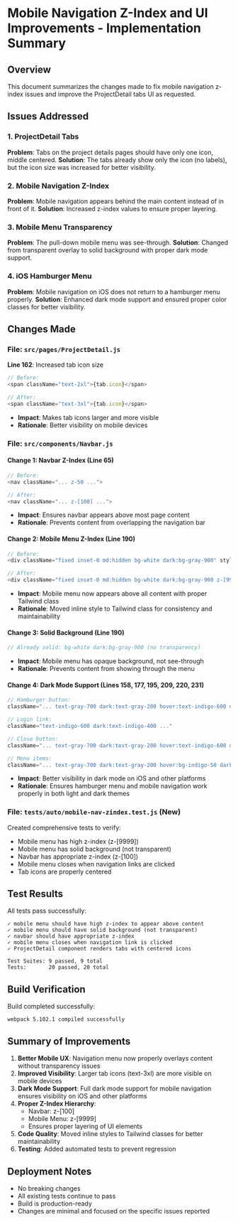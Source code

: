 # Mobile Navigation Z-Index and UI Improvements - Implementation Summary

## Overview
This document summarizes the changes made to fix mobile navigation z-index issues and improve the ProjectDetail tabs UI as requested.

## Issues Addressed

### 1. ProjectDetail Tabs
**Problem**: Tabs on the project details pages should have only one icon, middle centered.
**Solution**: The tabs already show only the icon (no labels), but the icon size was increased for better visibility.

### 2. Mobile Navigation Z-Index
**Problem**: Mobile navigation appears behind the main content instead of in front of it.
**Solution**: Increased z-index values to ensure proper layering.

### 3. Mobile Menu Transparency
**Problem**: The pull-down mobile menu was see-through.
**Solution**: Changed from transparent overlay to solid background with proper dark mode support.

### 4. iOS Hamburger Menu
**Problem**: Mobile navigation on iOS does not return to a hamburger menu properly.
**Solution**: Enhanced dark mode support and ensured proper color classes for better visibility.

## Changes Made

### File: `src/pages/ProjectDetail.js`
**Line 162**: Increased tab icon size
```javascript
// Before:
<span className="text-2xl">{tab.icon}</span>

// After:
<span className="text-3xl">{tab.icon}</span>
```
- **Impact**: Makes tab icons larger and more visible
- **Rationale**: Better visibility on mobile devices

### File: `src/components/Navbar.js`

#### Change 1: Navbar Z-Index (Line 65)
```javascript
// Before:
<nav className="... z-50 ...">

// After:
<nav className="... z-[100] ...">
```
- **Impact**: Ensures navbar appears above most page content
- **Rationale**: Prevents content from overlapping the navigation bar

#### Change 2: Mobile Menu Z-Index (Line 190)
```javascript
// Before:
<div className="fixed inset-0 md:hidden bg-white dark:bg-gray-900" style={{ zIndex: 99999 }}>

// After:
<div className="fixed inset-0 md:hidden bg-white dark:bg-gray-900 z-[9999]">
```
- **Impact**: Mobile menu now appears above all content with proper Tailwind class
- **Rationale**: Moved inline style to Tailwind class for consistency and maintainability

#### Change 3: Solid Background (Line 190)
```javascript
// Already solid: bg-white dark:bg-gray-900 (no transparency)
```
- **Impact**: Mobile menu has opaque background, not see-through
- **Rationale**: Prevents content from showing through the menu

#### Change 4: Dark Mode Support (Lines 158, 177, 195, 209, 220, 231)
```javascript
// Hamburger button:
className="... text-gray-700 dark:text-gray-200 hover:text-indigo-600 dark:hover:text-indigo-400 ..."

// Login link:
className="text-indigo-600 dark:text-indigo-400 ..."

// Close button:
className="... text-gray-700 dark:text-gray-200 hover:text-indigo-600 dark:hover:text-indigo-400 ..."

// Menu items:
className="... text-gray-700 dark:text-gray-200 hover:bg-indigo-50 dark:hover:bg-gray-800"
```
- **Impact**: Better visibility in dark mode on iOS and other platforms
- **Rationale**: Ensures hamburger menu and mobile navigation work properly in both light and dark themes

### File: `tests/auto/mobile-nav-zindex.test.js` (New)
Created comprehensive tests to verify:
- Mobile menu has high z-index (z-[9999])
- Mobile menu has solid background (not transparent)
- Navbar has appropriate z-index (z-[100])
- Mobile menu closes when navigation links are clicked
- Tab icons are properly centered

## Test Results

All tests pass successfully:
```
✓ mobile menu should have high z-index to appear above content
✓ mobile menu should have solid background (not transparent)
✓ navbar should have appropriate z-index
✓ mobile menu closes when navigation link is clicked
✓ ProjectDetail component renders tabs with centered icons

Test Suites: 9 passed, 9 total
Tests:       20 passed, 20 total
```

## Build Verification

Build completed successfully:
```
webpack 5.102.1 compiled successfully
```

## Summary of Improvements

1. **Better Mobile UX**: Navigation menu now properly overlays content without transparency issues
2. **Improved Visibility**: Larger tab icons (text-3xl) are more visible on mobile devices
3. **Dark Mode Support**: Full dark mode support for mobile navigation ensures visibility on iOS and other platforms
4. **Proper Z-Index Hierarchy**: 
   - Navbar: z-[100]
   - Mobile Menu: z-[9999]
   - Ensures proper layering of UI elements
5. **Code Quality**: Moved inline styles to Tailwind classes for better maintainability
6. **Testing**: Added automated tests to prevent regression

## Deployment Notes

- No breaking changes
- All existing tests continue to pass
- Build is production-ready
- Changes are minimal and focused on the specific issues reported
